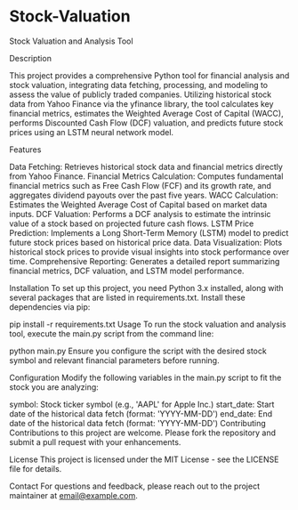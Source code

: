 # Stock-Valuation
Stock Valuation and Analysis Tool

Description

This project provides a comprehensive Python tool for financial analysis and stock valuation, integrating data fetching, processing, and modeling to assess the value of publicly traded companies. Utilizing historical stock data from Yahoo Finance via the yfinance library, the tool calculates key financial metrics, estimates the Weighted Average Cost of Capital (WACC), performs Discounted Cash Flow (DCF) valuation, and predicts future stock prices using an LSTM neural network model.

Features

Data Fetching: Retrieves historical stock data and financial metrics directly from Yahoo Finance.
Financial Metrics Calculation: Computes fundamental financial metrics such as Free Cash Flow (FCF) and its growth rate, and aggregates dividend payouts over the past five years.
WACC Calculation: Estimates the Weighted Average Cost of Capital based on market data inputs.
DCF Valuation: Performs a DCF analysis to estimate the intrinsic value of a stock based on projected future cash flows.
LSTM Price Prediction: Implements a Long Short-Term Memory (LSTM) model to predict future stock prices based on historical price data.
Data Visualization: Plots historical stock prices to provide visual insights into stock performance over time.
Comprehensive Reporting: Generates a detailed report summarizing financial metrics, DCF valuation, and LSTM model performance.

Installation
To set up this project, you need Python 3.x installed, along with several packages that are listed in requirements.txt. Install these dependencies via pip:

pip install -r requirements.txt
Usage
To run the stock valuation and analysis tool, execute the main.py script from the command line:

python main.py
Ensure you configure the script with the desired stock symbol and relevant financial parameters before running.

Configuration
Modify the following variables in the main.py script to fit the stock you are analyzing:

symbol: Stock ticker symbol (e.g., 'AAPL' for Apple Inc.)
start_date: Start date of the historical data fetch (format: 'YYYY-MM-DD')
end_date: End date of the historical data fetch (format: 'YYYY-MM-DD')
Contributing
Contributions to this project are welcome. Please fork the repository and submit a pull request with your enhancements.

License
This project is licensed under the MIT License - see the LICENSE file for details.

Contact
For questions and feedback, please reach out to the project maintainer at email@example.com.
